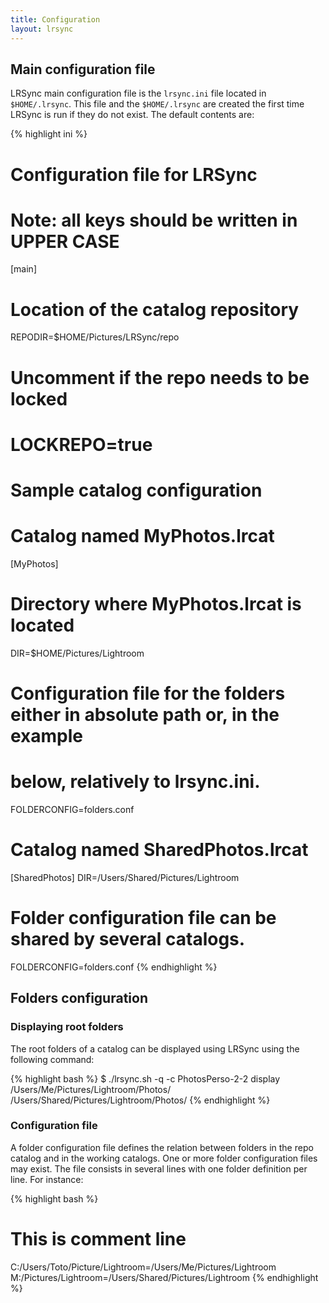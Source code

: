 ```yaml
---
title: Configuration
layout: lrsync
---
```


Main configuration file
-----------------------

LRSync main configuration file is the `lrsync.ini` file located in `$HOME/.lrsync`. This file and the `$HOME/.lrsync` are created the first time LRSync is run if they do not exist. The default contents are:

{% highlight ini %}
# Configuration file for LRSync
# Note: all keys should be written in UPPER CASE
[main]
# Location of the catalog repository
REPODIR=$HOME/Pictures/LRSync/repo
# Uncomment if the repo needs to be locked
# LOCKREPO=true

# Sample catalog configuration
# Catalog named MyPhotos.lrcat
[MyPhotos]
# Directory where MyPhotos.lrcat is located
DIR=$HOME/Pictures/Lightroom
# Configuration file for the folders either in absolute path or, in the example
# below, relatively to lrsync.ini.
FOLDERCONFIG=folders.conf

# Catalog named SharedPhotos.lrcat
[SharedPhotos]
DIR=/Users/Shared/Pictures/Lightroom
# Folder configuration file can be shared by several catalogs.
FOLDERCONFIG=folders.conf
{% endhighlight %}

Folders configuration
---------------------

### Displaying root folders

The root folders of a catalog can be displayed using LRSync using the following command:

{% highlight bash %}
$ ./lrsync.sh -q -c PhotosPerso-2-2 display
/Users/Me/Pictures/Lightroom/Photos/
/Users/Shared/Pictures/Lightroom/Photos/
{% endhighlight %}

### Configuration file

A folder configuration file defines the relation between folders in the repo catalog and in the working catalogs. One or more folder configuration files may exist. The file consists in several lines with one folder definition per line. For instance:

{% highlight bash %}
# This is comment line
C:/Users/Toto/Picture/Lightroom=/Users/Me/Pictures/Lightroom
M:/Pictures/Lightroom=/Users/Shared/Pictures/Lightroom
{% endhighlight %}
